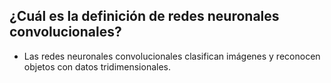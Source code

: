## ¿Cuál es la definición de redes neuronales convolucionales?

- Las redes neuronales convolucionales clasifican imágenes y reconocen objetos con datos tridimensionales.

